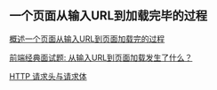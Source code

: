 ## 一个页面从输入URL到加载完毕的过程

[概述一个页面从输入URL到页面加载完的过程](http://www.jb51.net/article/100297.htm)

[前端经典面试题: 从输入URL到页面加载发生了什么？](https://segmentfault.com/a/1190000006879700)

[HTTP 请求头与请求体](https://segmentfault.com/a/1190000006689767)
